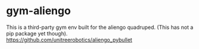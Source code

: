 # gym-aliengo
This is a third-party gym env built for the aliengo quadruped. (This has not a pip package yet though).
https://github.com/unitreerobotics/aliengo_pybullet

